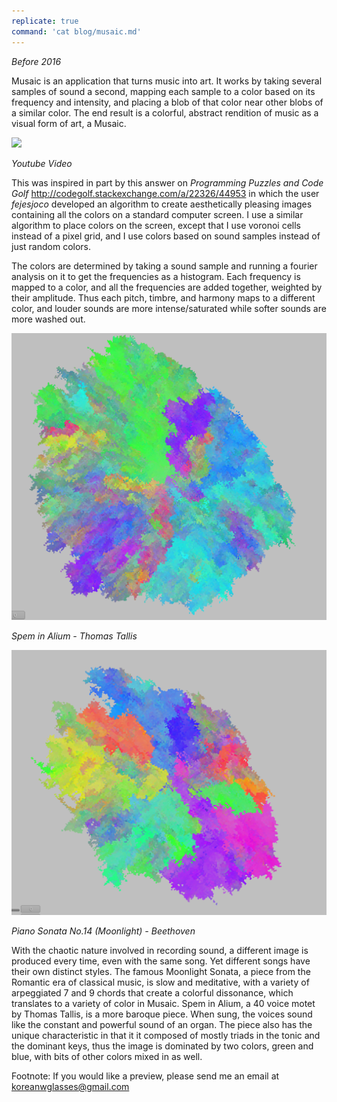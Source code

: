 ```yaml
---
replicate: true
command: 'cat blog/musaic.md'
---
```


_Before 2016_

Musaic is an application that turns music into art. It works by taking several samples of sound a second, mapping each sample to a color based on its
frequency and intensity, and placing a blob of that color near other blobs of a similar color. The end result is a colorful, abstract rendition of music as 
a visual form of art, a Musaic.

[![](http://img.youtube.com/vi/j-ntCsvdzB0/0.jpg)](http://www.youtube.com/watch?v=j-ntCsvdzB0 "")

_Youtube Video_

This was inspired in part by this answer on *Programming Puzzles and Code Golf* http://codegolf.stackexchange.com/a/22326/44953
in which the user *fejesjoco* developed an algorithm to create aesthetically pleasing images containing all the colors on a standard computer screen.
I use a similar algorithm to place colors on the screen, except that I use voronoi cells instead of a pixel grid, and I use colors based on sound samples
instead of just random colors.

The colors are determined by taking a sound sample and running a fourier analysis on it to get the frequencies as a histogram. Each frequency
is mapped to a color, and all the frequencies are added together, weighted by their amplitude. Thus each pitch, timbre, and harmony maps
to a different color, and louder sounds are more intense/saturated while softer sounds are more washed out. 

![Spem in Alium - Thomas Tallis](/resources/assets/musaic/tallis1.PNG)

*Spem in Alium - Thomas Tallis*

![Piano Sonata No.14 (Moonlight) - Beethoven](/resources/assets/musaic/moonlight.PNG)

*Piano Sonata No.14 (Moonlight) - Beethoven*

With the chaotic nature involved in recording sound, a different image is produced every time, even with the same song. Yet different songs
have their own distinct styles. The famous Moonlight Sonata, a piece from the Romantic era of classical music, is slow and meditative, with a variety of
arpeggiated 7 and 9 chords that create a colorful dissonance, which translates to a variety of color in Musaic. Spem in Alium, a 40 voice motet by Thomas Tallis, is a more baroque piece. When sung,
the voices sound like the constant and powerful sound of an organ. The piece also has the unique characteristic in that it it composed of mostly triads
in the tonic and the dominant keys, thus the image is dominated by two colors, green and blue, with bits of other colors mixed in as well.

Footnote: If you would like a preview, please send me an email at koreanwglasses@gmail.com